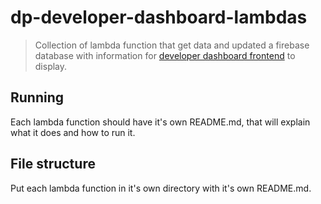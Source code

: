 # dp-developer-dashboard-lambdas

> Collection of lambda function that get data and updated a firebase database with information for [developer dashboard frontend](https://github.com/ONSdigital/dp-developer-dashboard-frontend) to display.

## Running

Each lambda function should have it's own README.md, that will explain what it does and how to run it.

## File structure

Put each lambda function in it's own directory with it's own README.md.